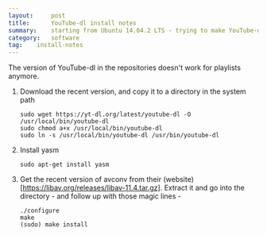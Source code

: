 ```yaml
---
layout:		post
title: 		YouTube-dl install notes
summary:	starting from Ubuntu 14.04.2 LTS - trying to make YouTube-dl work led me down a tunnel.
category: 	software
tag:	install-notes
---
```


The version of YouTube-dl in the repositories doesn't work for playlists anymore.  

1. Download the recent version, and copy it to a directory in the system path  

       sudo wget https://yt-dl.org/latest/youtube-dl -O /usr/local/bin/youtube-dl 
       sudo chmod a+x /usr/local/bin/youtube-dl
       sudo ln -s /usr/local/bin/youtube-dl /usr/bin/youtube-dl

2. Install yasm

       sudo apt-get install yasm

3. Get the recent version of avconv from their (website)[https://libav.org/releases/libav-11.4.tar.gz]. Extract it and go into the directory - and follow up with those magic lines - 

       ./configure 
       make   
       (sudo) make install
   
